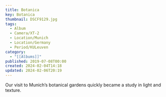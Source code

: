 ```yaml
---
title: Botanica
key: Botanica
thumbnail: DSCF9129.jpg
tags:
  - Album
  - Camera/XT-2
  - Location/Munich
  - Location/Germany
  - Period/KULeuven
category:
  - "[[Albums]]"
published: 2019-07-08T00:00
created: 2024-02-04T14:18
updated: 2024-02-06T20:19
---
```

Our visit to Munich’s botanical gardens quickly became a study in light and texture.

